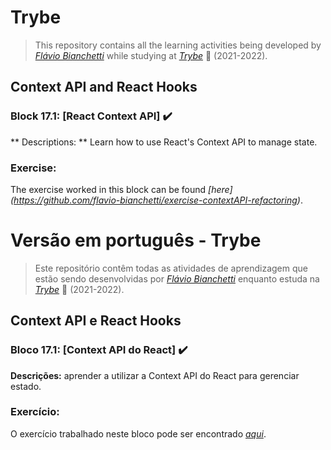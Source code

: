 # Trybe

> This repository contains all the learning activities being developed by _[Flávio Bianchetti](https://www.linkedin.com/in/flaviobianchetti/)_ while studying at _[Trybe](https://www.betrybe.com/)_ :rocket: (2021-2022).

## Context API and React Hooks


### Block 17.1: [React Context API] :heavy_check_mark:

** Descriptions: ** Learn how to use React's Context API to manage state.

### Exercise:

The exercise worked in this block can be found _[here] (https://github.com/flavio-bianchetti/exercise-contextAPI-refactoring)_.

# Versão em português - Trybe

> Este repositório contêm todas as atividades de aprendizagem que estão sendo desenvolvidas por  _[Flávio Bianchetti](https://www.linkedin.com/in/flaviobianchetti/)_ enquanto estuda na _[Trybe](https://www.betrybe.com/)_ :rocket: (2021-2022).

## Context API e React Hooks


### Bloco 17.1: [Context API do React] :heavy_check_mark:

**Descrições:** aprender a utilizar a Context API do React para gerenciar estado.

### Exercício:

O exercício trabalhado neste bloco pode ser encontrado _[aqui](https://github.com/flavio-bianchetti/exercise-contextAPI-refactoring)_.